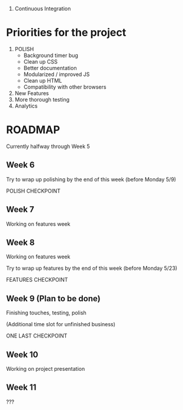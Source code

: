 1. Continuous Integration
# Priorities for the project
1. POLISH
    * Background timer bug
    * Clean up CSS
    * Better documentation
    * Modularized / improved JS
    * Clean up HTML
    * Compatibility with other browsers
2. New Features
3. More thorough testing
4. Analytics


# ROADMAP
Currently halfway through Week 5

## Week 6
Try to wrap up polishing by the end of this week (before Monday 5/9)

POLISH CHECKPOINT

## Week 7
Working on features week

## Week 8
Working on features week

Try to wrap up features by the end of this week (before Monday 5/23)

FEATURES CHECKPOINT

## Week 9 (Plan to be done)
Finishing touches, testing, polish

(Additional time slot for unfinished business)

ONE LAST CHECKPOINT

## Week 10
Working on project presentation

## Week 11
???

